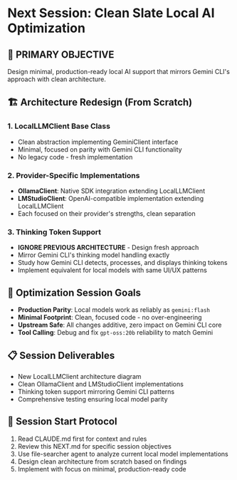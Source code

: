 # Next Session: Clean Slate Local AI Optimization

## 🎯 PRIMARY OBJECTIVE
Design minimal, production-ready local AI support that mirrors Gemini CLI's approach with clean architecture.

## 🏗️ Architecture Redesign (From Scratch)

### 1. LocalLLMClient Base Class
- Clean abstraction implementing GeminiClient interface
- Minimal, focused on parity with Gemini CLI functionality  
- No legacy code - fresh implementation

### 2. Provider-Specific Implementations
- **OllamaClient**: Native SDK integration extending LocalLLMClient
- **LMStudioClient**: OpenAI-compatible implementation extending LocalLLMClient
- Each focused on their provider's strengths, clean separation

### 3. Thinking Token Support
- **IGNORE PREVIOUS ARCHITECTURE** - Design fresh approach
- Mirror Gemini CLI's thinking model handling exactly
- Study how Gemini CLI detects, processes, and displays thinking tokens
- Implement equivalent for local models with same UI/UX patterns

## 🔧 Optimization Session Goals

- **Production Parity**: Local models work as reliably as `gemini:flash`
- **Minimal Footprint**: Clean, focused code - no over-engineering  
- **Upstream Safe**: All changes additive, zero impact on Gemini CLI core
- **Tool Calling**: Debug and fix `gpt-oss:20b` reliability to match Gemini

## 📋 Session Deliverables

- New LocalLLMClient architecture diagram
- Clean OllamaClient and LMStudioClient implementations
- Thinking token support mirroring Gemini CLI patterns
- Comprehensive testing ensuring local model parity

## 🚀 Session Start Protocol

1. Read CLAUDE.md first for context and rules
2. Review this NEXT.md for specific session objectives
3. Use file-searcher agent to analyze current local model implementations
4. Design clean architecture from scratch based on findings
5. Implement with focus on minimal, production-ready code